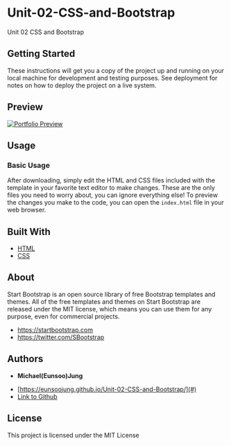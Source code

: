 # Unit-02-CSS-and-Bootstrap

Unit 02 CSS and Bootstrap

## Getting Started

These instructions will get you a copy of the project up and running on your local machine for development and testing purposes. See deployment for notes on how to deploy the project on a live system.

## Preview

[![Portfolio Preview](https://github.com/EunsooJung/Unit-02-CSS-and-Bootstrap/blob/master/images/preview.png)](https://github.com/EunsooJung/Unit-02-CSS-and-Bootstrap/blob/master/images/preview.png)

## Usage

### Basic Usage

After downloading, simply edit the HTML and CSS files included with the template in your favorite text editor to make changes. These are the only files you need to worry about, you can ignore everything else! To preview the changes you make to the code, you can open the `index.html` file in your web browser.

## Built With

- [HTML](https://developer.mozilla.org/en-US/docs/Web/HTML)
- [CSS](https://developer.mozilla.org/en-US/docs/Web/CSS)

## About

Start Bootstrap is an open source library of free Bootstrap templates and themes. All of the free templates and themes on Start Bootstrap are released under the MIT license, which means you can use them for any purpose, even for commercial projects.

- https://startbootstrap.com
- https://twitter.com/SBootstrap

## Authors

- **Michael(Eunsoo)Jung**

* [https://eunsoojung.github.io/Unit-02-CSS-and-Bootstrap/](#)
* [Link to Github](https://github.com/)

## License

This project is licensed under the MIT License

